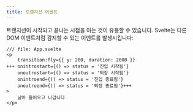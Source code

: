 ```yaml
---
title: 트랜지션 이벤트
---
```


트랜지션이 시작되고 끝나는 시점을 아는 것이 유용할 수 있습니다. Svelte는 다른 DOM 이벤트처럼 감지할 수 있는 이벤트를 발생시킵니다:

```svelte
/// file: App.svelte
<p
	transition:fly={{ y: 200, duration: 2000 }}
+++	onintrostart={() => status = '진입 시작됨'}
	onoutrostart={() => status = '퇴장 시작됨'}
	onintroend={() => status = '진입 종료됨'}
	onoutroend={() => status = '퇴장 종료됨'}+++
>
	날아 들어오고 나갑니다
</p>
```
